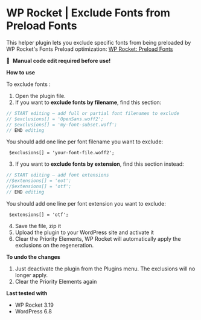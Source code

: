 
# WP Rocket | Exclude Fonts from Preload Fonts

This helper plugin lets you exclude specific fonts from being preloaded by WP Rocket's Fonts Preload optimization: [WP Rocket: Preload Fonts](https://docs.wp-rocket.me/article/1317-preload-fonts)

📝&#160;&#160;**Manual code edit required before use!**


**How to use**

To exclude fonts :

1. Open the plugin file.
2. If you want to **exclude fonts by filename**, find this section:

```php
// START editing — add full or partial font filenames to exclude
// $exclusions[] = 'OpenSans.woff2';
// $exclusions[] = 'my-font-subset.woff';
// END editing
```
You should add one line per font filename you want to exclude:

     $exclusions[] = 'your-font-file.woff2'; 

3. If you want to **exclude fonts by extension**, find this section instead:

```php
// START editing — add font extensions
//$extensions[] = 'eot'; 
//$extensions[] = 'otf';  
// END editing
```
You should add one line per font extension you want to exclude:

     $extensions[] = 'otf'; 
     
4. Save the file, zip it
5. Upload the plugin to your WordPress site and activate it   
6. Clear the Priority Elements, WP Rocket will automatically apply the exclusions on the regeneration.




**To undo the changes**
1. Just deactivate the plugin from the Plugins menu. The exclusions will no longer apply.
2. Clear the Priority Elements again

**Last tested with**
* WP Rocket 3.19
* WordPress 6.8